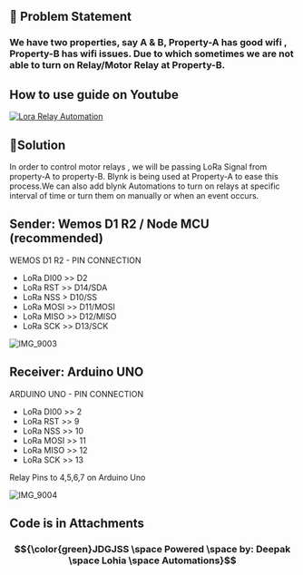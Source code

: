 ## &#x1F534; Problem Statement ##
### We have two properties, say A & B, Property-A has good wifi , Property-B  has wifi issues. Due to which sometimes we are not able to turn on Relay/Motor Relay at Property-B. ###

## How to use guide on Youtube ## 
[![Lora Relay Automation](https://github.com/user-attachments/assets/3f78a543-ac91-46ab-b57a-94e98ec21509)](https://youtu.be/VLK0ancuiW0)

## &#x1F34F;Solution ## 
In order to control motor relays , we will be passing LoRa Signal from property-A to property-B. Blynk is being used at Property-A to ease this process.We can also add blynk Automations to turn on relays at specific interval of time or turn them on manually or when an event occurs.

## Sender: Wemos D1 R2 / Node MCU (recommended) ##

WEMOS D1 R2 - PIN CONNECTION
- LoRa DI00 >> D2
- LoRa RST >> D14/SDA
- LoRa NSS > D10/SS
- LoRa MOSI >> D11/MOSI
- LoRa MISO >> D12/MISO
- LoRa SCK >> D13/SCK

![IMG_9003](https://github.com/user-attachments/assets/2c0e27f9-2b67-4c87-8e83-96670a0347ea)

## Receiver: Arduino UNO ##
ARDUINO UNO  - PIN CONNECTION
- LoRa DI00 >> 2
- LoRa RST >> 9
- LoRa NSS >> 10
- LoRa MOSI >> 11
- LoRa MISO >> 12
- LoRa SCK >> 13

Relay Pins to 4,5,6,7 on Arduino Uno

![IMG_9004](https://github.com/user-attachments/assets/21ff4416-2e6b-414e-9e26-3bbc867f1e5d)

## Code is in Attachments ##

### $${\color{green}JDGJSS \space Powered \space by: Deepak  \space Lohia \space Automations}$$ ###
